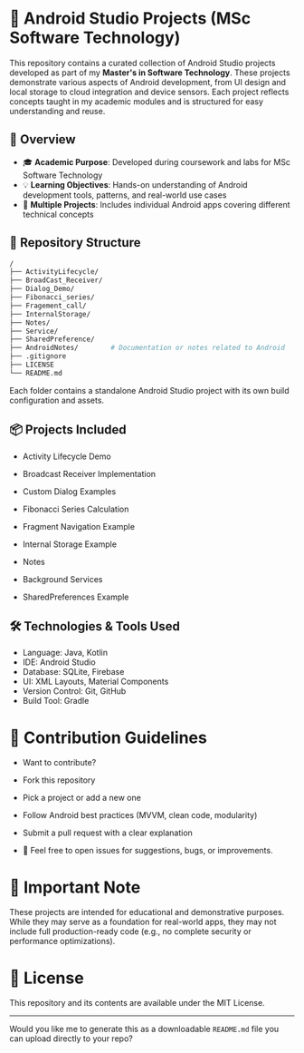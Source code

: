 # 📱 Android Studio Projects (MSc Software Technology)

This repository contains a curated collection of Android Studio projects developed as part of my **Master's in Software Technology**. These projects demonstrate various aspects of Android development, from UI design and local storage to cloud integration and device sensors. Each project reflects concepts taught in my academic modules and is structured for easy understanding and reuse.



## 📌 Overview

- 🎓 **Academic Purpose**: Developed during coursework and labs for MSc Software Technology
- 💡 **Learning Objectives**: Hands-on understanding of Android development tools, patterns, and real-world use cases
- 📁 **Multiple Projects**: Includes individual Android apps covering different technical concepts



## 📁 Repository Structure

```bash
/
├── ActivityLifecycle/
├── BroadCast_Receiver/
├── Dialog_Demo/
├── Fibonacci_series/
├── Fragement_call/
├── InternalStorage/
├── Notes/
├── Service/
├── SharedPreference/
├── AndroidNotes/        # Documentation or notes related to Android
├── .gitignore
├── LICENSE
└── README.md
```

Each folder contains a standalone Android Studio project with its own build configuration and assets.

## 📦 Projects Included

- Activity Lifecycle Demo

- Broadcast Receiver Implementation

- Custom Dialog Examples

- Fibonacci Series Calculation

- Fragment Navigation Example

- Internal Storage Example

- Notes

- Background Services

- SharedPreferences Example



## 🛠 Technologies & Tools Used

- Language: Java, Kotlin  
- IDE: Android Studio  
- Database: SQLite, Firebase  
- UI: XML Layouts, Material Components  
- Version Control: Git, GitHub  
- Build Tool: Gradle  

# 🤝 Contribution Guidelines

- Want to contribute?

- Fork this repository

- Pick a project or add a new one

- Follow Android best practices (MVVM, clean code, modularity)

- Submit a pull request with a clear explanation

- 🧪 Feel free to open issues for suggestions, bugs, or improvements.



# 📢 Important Note

These projects are intended for educational and demonstrative purposes.
While they may serve as a foundation for real-world apps, they may not include full production-ready code (e.g., no complete security or performance optimizations).



# 📄 License
This repository and its contents are available under the MIT License.

---

Would you like me to generate this as a downloadable `README.md` file you can upload directly to your repo?


